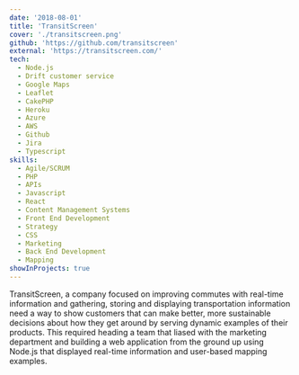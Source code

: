 ```yaml
---
date: '2018-08-01'
title: 'TransitScreen'
cover: './transitscreen.png'
github: 'https://github.com/transitscreen'
external: 'https://transitscreen.com/'
tech:
  - Node.js
  - Drift customer service
  - Google Maps
  - Leaflet
  - CakePHP
  - Heroku
  - Azure
  - AWS
  - Github
  - Jira
  - Typescript
skills:
  - Agile/SCRUM
  - PHP
  - APIs
  - Javascript
  - React
  - Content Management Systems
  - Front End Development
  - Strategy
  - CSS
  - Marketing
  - Back End Development
  - Mapping
showInProjects: true
---
```


TransitScreen, a company focused on improving commutes with real-time information and gathering, storing and displaying transportation information need a way to show customers that can make better, more sustainable decisions about how they get around by serving dynamic examples of their products. This required heading a team that liased with the marketing department and building a web application from the ground up using Node.js that displayed real-time information and user-based mapping examples.

